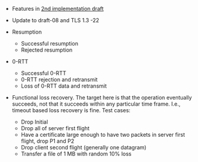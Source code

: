 - Features in [2nd implementation draft](https://github.com/quicwg/base-drafts/wiki/2nd-Implementation-Draft)

- Update to draft-08 and TLS 1.3 -22

- Resumption
  - Successful resumption
  - Rejected resumption

- 0-RTT
  - Successful 0-RTT
  - 0-RTT rejection and retransmit
  - Loss of 0-RTT data and retransmit
  
- Functional loss recovery. The target here is that the operation eventually succeeds, not
that it succeeds within any particular time frame. I.e., timeout
based loss recovery is fine. Test cases:

  - Drop Initial
  - Drop all of server first flight
  - Have a certificate large enough to have two packets in
    server first flight, drop P1 and P2
  - Drop client second flight (generally one datagram)
  - Transfer a file of 1 MB with random 10% loss



    